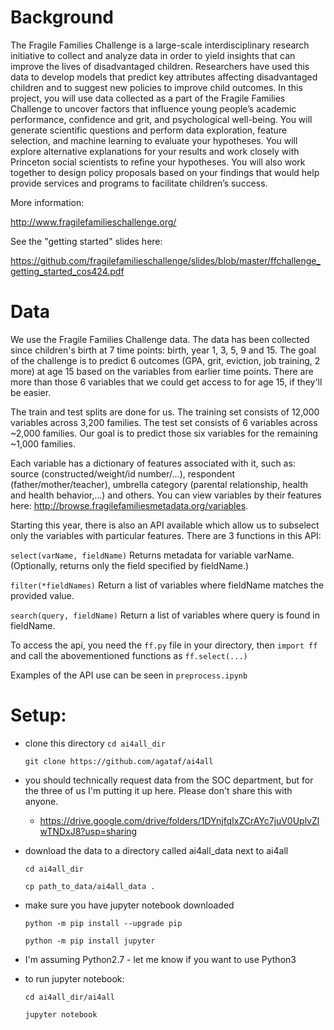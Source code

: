 # Background
The Fragile Families Challenge is a large-scale interdisciplinary research initiative to collect and analyze data in order to yield insights that can improve the lives of disadvantaged children.  Researchers have used this data to develop models that predict key attributes affecting disadvantaged children and to suggest new policies to improve child outcomes. In this project, you will use data collected as a part of the Fragile Families Challenge to uncover factors that influence young people’s academic performance, confidence and grit, and psychological well-being. You will generate scientific questions and perform data exploration, feature selection, and machine learning to evaluate your hypotheses. You will explore alternative explanations for your results and work closely with Princeton social scientists to refine your hypotheses. You will also work together to design policy proposals based on your findings that would help provide services and programs to facilitate children’s success.

More information:

  http://www.fragilefamilieschallenge.org/
  
See the "getting started" slides here:

  https://github.com/fragilefamilieschallenge/slides/blob/master/ffchallenge_getting_started_cos424.pdf
  
# Data
We use the Fragile Families Challenge data. The data has been collected since children's birth at 7 time points: birth, year 1, 3, 5, 9 and 15. The goal of the challenge is to predict 6 outcomes (GPA, grit, eviction, job training, 2 more) at age 15 based on the variables from earlier time points. There are more than those 6 variables that we could get access to for age 15, if they'll be easier.

The train and test splits are done for us. The training set consists of 12,000 variables across 3,200 families. The test set consists of 6 variables across ~2,000 families. Our goal is to predict those six variables for the remaining ~1,000 families.

Each variable has a dictionary of features associated with it, such as: source (constructed/weight/id number/...), respondent (father/mother/teacher), umbrella category (parental relationship, health and health behavior,...) and others. You can view variables by their features here: http://browse.fragilefamiliesmetadata.org/variables.

Starting this year, there is also an API available which allow us to subselect only the variables with particular features. There are 3 functions in this API:

`select(varName, fieldName)`
    Returns metadata for variable varName.
    (Optionally, returns only the field specified by fieldName.)

`filter(*fieldNames)`
    Return a list of variables where fieldName matches the provided value.

`search(query, fieldName)`
    Return a list of variables where query is found in fieldName.
 
 To access the api, you need the `ff.py` file in your directory, then `import ff` and call the abovementioned functions as `ff.select(...)`
 
 Examples of the API use can be seen in `preprocess.ipynb`

# Setup:
- clone this directory 
  `cd ai4all_dir`

  `git clone https://github.com/agataf/ai4all`
- you should technically request data from the SOC department, but for the three of us I'm putting it up here. Please don't share this with anyone. 
  * https://drive.google.com/drive/folders/1DYnjfqIxZCrAYc7juV0UplvZlwTNDxJ8?usp=sharing
- download the data to a directory called ai4all_data next to ai4all

  `cd ai4all_dir`

  `cp path_to_data/ai4all_data .`

- make sure you have jupyter notebook downloaded

  `python -m pip install --upgrade pip`

  `python -m pip install jupyter`

- I'm assuming Python2.7 - let me know if you want to use Python3
- to run jupyter notebook:

  `cd ai4all_dir/ai4all`

  `jupyter notebook`
